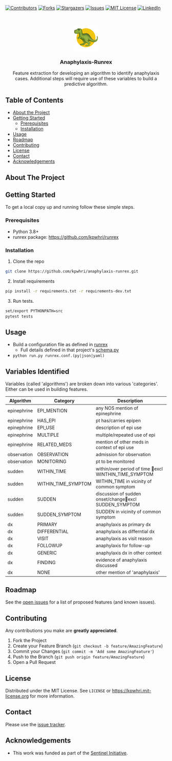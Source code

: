 





<!-- PROJECT SHIELDS -->
<!--
*** I'm using markdown "reference style" links for readability.
*** Reference links are enclosed in brackets [ ] instead of parentheses ( ).
*** See the bottom of this document for the declaration of the reference variables
*** for contributors-url, forks-url, etc. This is an optional, concise syntax you may use.
*** https://www.markdownguide.org/basic-syntax/#reference-style-links
-->
[![Contributors][contributors-shield]][contributors-url]
[![Forks][forks-shield]][forks-url]
[![Stargazers][stars-shield]][stars-url]
[![Issues][issues-shield]][issues-url]
[![MIT License][license-shield]][license-url]
[![LinkedIn][linkedin-shield]][linkedin-url]



<!-- PROJECT LOGO -->
<br />
<div>
  <p align="center">
    <a href="https://github.com/github_username/repo">
      <img src="images/logo.png" alt="Logo" width="80" height="80">
    </a>
  </p>

  <h3 align="center">Anaphylaxis-Runrex</h3>

  <p align="center">
    Feature extraction for developing an algorithm to identify anaphylaxis cases.
    Additional steps will require use of these variables to build a predictive algorithm.
  </p>
</div>


<!-- TABLE OF CONTENTS -->
## Table of Contents

* [About the Project](#about-the-project)
* [Getting Started](#getting-started)
  * [Prerequisites](#prerequisites)
  * [Installation](#installation)
* [Usage](#usage)
* [Roadmap](#roadmap)
* [Contributing](#contributing)
* [License](#license)
* [Contact](#contact)
* [Acknowledgements](#acknowledgements)



<!-- ABOUT THE PROJECT -->
## About The Project

<!-- [![Product Name Screen Shot][product-screenshot]](https://example.com) -->


<!-- GETTING STARTED -->
## Getting Started

To get a local copy up and running follow these simple steps.

### Prerequisites

* Python 3.8+
* runrex package: https://github.com/kpwhri/runrex

### Installation
 
1. Clone the repo
```sh
git clone https://github.com/kpwhri/anaphylaxis-runrex.git
```
2. Install requirements
```sh
pip install -r requirements.txt -r requirements-dev.txt
```
3. Run tests.
```sh
set/export PYTHONPATH=src
pytest tests
```


<!-- USAGE EXAMPLES -->
## Usage

* Build a configuration file as defined in [runrex](https://github.com/kpwhri/runrex)
    - Full details defined in that project's [schema.py](https://github.com/kpwhri/runrex/blob/master/src/runrex/schema.py)
* `python run.py runrex.conf.(py|json|yaml)`


## Variables Identified

Variables (called 'algorithms') are broken down into various 'categories'. Either can be used in building features.

|Algorithm|Category|Description|
|---|---|---|
|epinephrine|EPI_MENTION|any NOS mention of epinephrine|
|epinephrine|HAS_EPI|pt has/carries epipen|
|epinephrine|EPI_USE|description of epi use|
|epinephrine|MULTIPLE|multiple/repeated use of epi|
|epinephrine|RELATED_MEDS|mention of other meds in context of epi use|
|observation|OBSERVATION|admission for observation|
|observation|MONITORING|pt to be monitored|
|sudden|WITHIN_TIME|within/over period of time excl WINTHIN_TIME_SYMPTOM|
|sudden|WITHIN_TIME_SYMPTOM|WITHIN_TIME in vicinity of common symptom|
|sudden|SUDDEN|discussion of sudden onset/changeexcl SUDDEN_SYMPTOM|
|sudden|SUDDEN_SYMPTOM|SUDDEN in vicinity of common symptom|
|dx|PRIMARY|anaphylaxis as primary dx|
|dx|DIFFERENTIAL|anaphylaxis as differntial dx|
|dx|VISIT|anaphylaxis as visit reason|
|dx|FOLLOWUP|anaphylaxis for follow-up|
|dx|GENERIC|anaphylaxis dx in other context|
|dx|FINDING|evidence of anaphylaxis discussed|
|dx|NONE|other mention of 'anaphylaxis'|



<!-- ROADMAP -->
## Roadmap

See the [open issues](https://github.com/kpwhri/anaphylaxis-runrex/issues) for a list of proposed features (and known issues).



<!-- CONTRIBUTING -->
## Contributing

Any contributions you make are **greatly appreciated**.

1. Fork the Project
2. Create your Feature Branch (`git checkout -b feature/AmazingFeature`)
3. Commit your Changes (`git commit -m 'Add some AmazingFeature'`)
4. Push to the Branch (`git push origin feature/AmazingFeature`)
5. Open a Pull Request


<!-- LICENSE -->
## License

Distributed under the MIT License. See `LICENSE` or https://kpwhri.mit-license.org for more information.



<!-- CONTACT -->
## Contact

Please use the [issue tracker](https://github.com/kpwhri/anaphylaxis-runrex/issues). 


<!-- ACKNOWLEDGEMENTS -->
## Acknowledgements

* This work was funded as part of the [Sentinel Initiative](https://www.fda.gov/safety/fdas-sentinel-initiative).





<!-- MARKDOWN LINKS & IMAGES -->
<!-- https://www.markdownguide.org/basic-syntax/#reference-style-links -->
[contributors-shield]: https://img.shields.io/github/contributors/kpwhri/anaphylaxis-runrex.svg?style=flat-square
[contributors-url]: https://github.com/kpwhri/anaphylaxis-runrex/graphs/contributors
[forks-shield]: https://img.shields.io/github/forks/kpwhri/anaphylaxis-runrex.svg?style=flat-square
[forks-url]: https://github.com/kpwhri/anaphylaxis-runrex/network/members
[stars-shield]: https://img.shields.io/github/stars/kpwhri/anaphylaxis-runrex.svg?style=flat-square
[stars-url]: https://github.com/kpwhri/anaphylaxis-runrex/stargazers
[issues-shield]: https://img.shields.io/github/issues/kpwhri/anaphylaxis-runrex.svg?style=flat-square
[issues-url]: https://github.com/kpwhri/anaphylaxis-runrex/issues
[license-shield]: https://img.shields.io/github/license/kpwhri/anaphylaxis-runrex.svg?style=flat-square
[license-url]: https://kpwhri.mit-license.org/
[linkedin-shield]: https://img.shields.io/badge/-LinkedIn-black.svg?style=flat-square&logo=linkedin&colorB=555
[linkedin-url]: https://www.linkedin.com/company/kaiser-permanente-washington
<!-- [product-screenshot]: images/screenshot.png -->